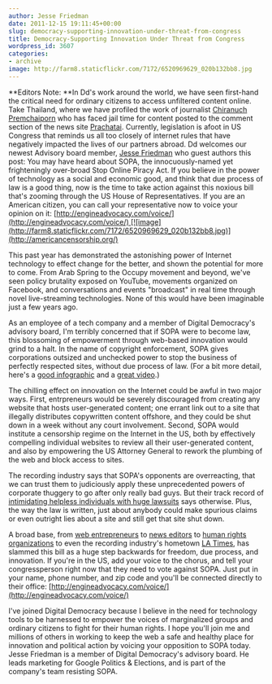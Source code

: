 ```yaml
---
author: Jesse Friedman
date: 2011-12-15 19:11:45+00:00
slug: democracy-supporting-innovation-under-threat-from-congress
title: Democracy-Supporting Innovation Under Threat from Congress
wordpress_id: 3607
categories:
- archive
image: http://farm8.staticflickr.com/7172/6520969629_020b132bb8.jpg
---
```

**Editors Note: **In Dd's work around the world, we have seen first-hand the critical need for ordinary citizens to access unfiltered content online. Take Thailand, where we have profiled the work of journalist [Chiranuch Premchaiporn](http://tieppu.com/2010/09/24/censoring-liberty-in-thailand/) who has faced jail time for content posted to the comment section of the news site [Prachatai](http://www.prachatai.com/english/). Currently, legislation is afoot in US Congress that reminds us all too closely of internet rules that have negatively impacted the lives of our partners abroad. Dd welcomes our newest Advisory board member, [Jesse Friedman](https://twitter.com/jessecfriedman) who guest authors this post:
You may have heard about SOPA, the innocuously-named yet frighteningly over-broad Stop Online Piracy Act. If you believe in the power of technology as a social and economic good, and think that due process of law is a good thing, now is the time to take action against this noxious bill that's zooming through the US House of Representatives. If you are an American citizen, you can call your representative now to voice your opinion on it: [http://engineadvocacy.com/voice/](http://engineadvocacy.com/voice/) [![image](http://farm8.staticflickr.com/7172/6520969629_020b132bb8.jpg)](http://americancensorship.org/)

This past year has demonstrated the astonishing power of Internet technology to effect change for the better, and shown the potential for more to come. From Arab Spring to the Occupy movement and beyond, we've seen policy brutality exposed on YouTube, movements organized on Facebook, and conversations and events "broadcast" in real time through novel live-streaming technologies. None of this would have been imaginable just a few years ago.

As an employee of a tech company and a member of Digital Democracy's advisory board, I'm terribly concerned that if SOPA were to become law, this blossoming of empowerment through web-based innovation would grind to a halt. In the name of copyright enforcement, SOPA gives corporations outsized and unchecked power to stop the business of perfectly respected sites, without due process of law. (For a bit more detail, here's a [good infographic](http://americancensorship.org/infographic.html) and a [great video](http://fightforthefuture.org/pipa/).)

The chilling effect on innovation on the Internet could be awful in two major ways. First, entrpreneurs would be severely discouraged from creating any website that hosts user-generated content; one errant link out to a site that illegally distributes copywritten content offshore, and they could be shut down in a week without any court involvement. Second, SOPA would institute a censorship regime on the Internet in the US, both by effectively compelling individual websites to review all their user-generated content, and also by empowering the US Attorney General to rework the plumbing of the web and block access to sites.

The recording industry says that SOPA's opponents are overreacting, that we can trust them to judiciously apply these unprecedented powers of corporate thuggery to go after only really bad guys. But their track record of [intimidating helpless individuals with huge lawsuits](http://brainz.org/14-most-ridiculous-lawsuits-filed-riaa-and-mpaa/) says otherwise. Plus, the way the law is written, just about anybody could make spurious claims or even outright lies about a site and still get that site shut down.

A broad base, from [web entrepreneurs](http://dq99alanzv66m.cloudfront.net/sopa/img/12-14-letter.pdf) to [news editors](http://asne.org/portals/0/publications/public/SOPA-letter.pdf) to [human rights organizations](http://www.scribd.com/doc/72833350/SOPA-Letter-From-Int-l-Human-Rights-Community) to even the recording industry's hometown [LA Times](http://www.latimes.com/news/opinion/opinionla/la-ed-newpiracy-20111125,0,519794.story), has slammed this bill as a huge step backwards for freedom, due process, and innovation. If you're in the US, add your voice to the chorus, and tell your congressperson right now that they need to vote against SOPA. Just put in your name, phone number, and zip code and you'll be connected directly to their office: [http://engineadvocacy.com/voice/](http://engineadvocacy.com/voice/)

I've joined Digital Democracy because I believe in the need for technology tools to be harnessed to empower the voices of marginalized groups and ordinary citizens to fight for their human rights. I hope you'll join me and millions of others in working to keep the web a safe and healthy place for innovation and political action by voicing your opposition to SOPA today.
Jesse Friedman is a member of Digital Democracy's advisory board. He leads marketing for Google Politics & Elections, and is part of the company's team resisting SOPA. 
